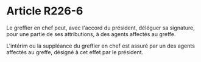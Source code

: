# Article R226-6

Le greffier en chef peut, avec l'accord du président, déléguer sa signature, pour une partie de ses attributions, à des agents affectés au greffe.

L'intérim ou la suppléance du greffier en chef est assuré par un des agents affectés au greffe, désigné à cet effet par le président.

